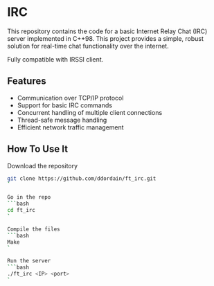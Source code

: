 # IRC
This repository contains the code for a basic Internet Relay Chat (IRC) server implemented in C++98. This project provides a simple, robust solution for real-time chat functionality over the internet.

Fully compatible with IRSSI client. 

## Features
- Communication over TCP/IP protocol
- Support for basic IRC commands
- Concurrent handling of multiple client connections
- Thread-safe message handling
- Efficient network traffic management

## How To Use It 

Download the repository
```bash
git clone https://github.com/ddordain/ft_irc.git 
`

Go in the repo
```bash
cd ft_irc
`

Compile the files
```bash
Make
`

Run the server
```bash
./ft_irc <IP> <port>
`
